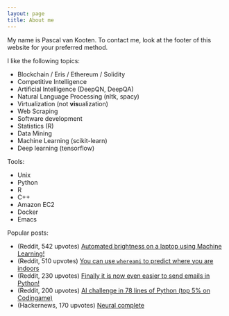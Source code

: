 ```yaml
---
layout: page
title: About me
---
```


My name is Pascal van Kooten. To contact me, look at the footer of this website for your preferred method.

I like the following topics:

- Blockchain / Eris / Ethereum / Solidity
- Competitive Intelligence
- Artificial Intelligence (DeepQN, DeepQA)
- Natural Language Processing (nltk, spacy)
- Virtualization (not **vis**ualization)
- Web Scraping
- Software development
- Statistics (R)
- Data Mining
- Machine Learning (scikit-learn)
- Deep learning (tensorflow)

Tools:

- Unix
- Python
- R
- C++
- Amazon EC2
- Docker
- Emacs

Popular posts:

- (Reddit, 542 upvotes)  [Automated brightness on a laptop using Machine Learning!](https://www.reddit.com/r/Python/comments/dfdtbs/automated_brightness_on_a_laptop_using_machine/)
- (Reddit, 510 upvotes) [You can use `whereami` to predict where you are indoors](https://www.reddit.com/r/Python/comments/54qto9/you_can_use_whereami_to_predict_where_you_are/)
- (Reddit, 230 upvotes) [Finally it is now even easier to send emails in Python!](https://www.reddit.com/r/Python/comments/3gtps6/finally_it_is_now_even_easier_to_send_emails_in)
- (Reddit, 200 upvotes) [AI challenge in 78 lines of Python (top 5% on Codingame)](https://www.reddit.com/r/Python/comments/52f50j/ai_challenge_in_78_lines_of_python_top_5_on/)
- (Hackernews, 170 upvotes) [Neural complete](https://news.ycombinator.com/item?id=14119848)
